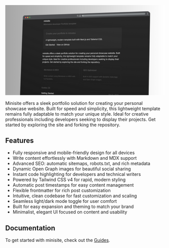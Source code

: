 <p align="center">
<img src=".github/assets/preview.png">


Minisite offers a sleek portfolio solution for creating your personal showcase website. Built for speed and simplicity, this lightweight template remains fully adaptable to match your unique style. Ideal for creative professionals including developers seeking to display their projects. Get started by exploring the site and forking the repository.


## Features

- Fully responsive and mobile-friendly design for all devices
- Write content effortlessly with Markdown and MDX support
- Advanced SEO: automatic sitemaps, robots.txt, and rich metadata
- Dynamic Open Graph images for beautiful social sharing
- Instant code highlighting for developers and technical writers
- Powered by Tailwind CSS v4 for rapid, modern styling
- Automatic post timestamps for easy content management
- Flexible frontmatter for rich post customization
- Intuitive, clean codebase for fast customization and scaling
- Seamless light/dark mode toggle for user comfort
- Built for easy expansion and theming to match your brand
- Minimalist, elegant UI focused on content and usability

## Documentation

To get started with minisite, check out the [Guides](https://minisite-psi.vercel.app/guides).



